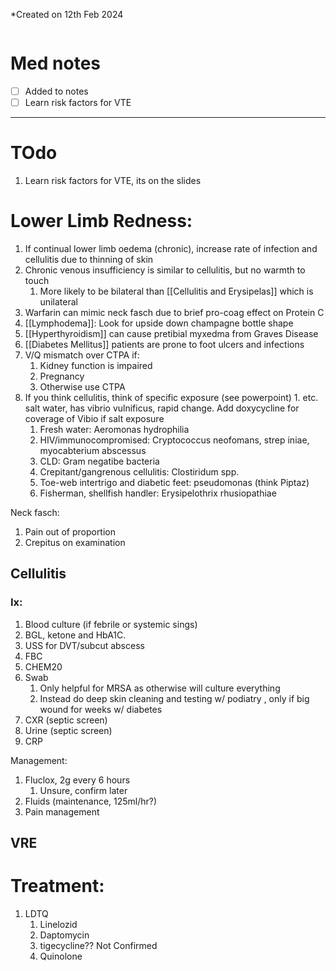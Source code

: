 *Created on 12th Feb 2024
```toc
```
# Med notes
- [ ] Added to notes
- [ ] Learn risk factors for VTE
---

# TOdo
1. Learn risk factors for VTE, its on the slides
# Lower Limb Redness:
1. If continual lower limb oedema (chronic), increase rate of infection and cellulitis due to thinning of skin
2. Chronic venous insufficiency is similar to cellulitis, but no warmth to touch
	1. More likely to be bilateral than [[Cellulitis and Erysipelas]] which is unilateral
3. Warfarin can mimic neck fasch due to brief pro-coag effect on Protein C
4. [[Lymphodema]]: Look for upside down champagne bottle shape
5. [[Hyperthyroidism]] can cause pretibial myxedma from Graves Disease
6. [[Diabetes Mellitus]] patients are prone to foot ulcers and infections
8. V/Q mismatch over CTPA if:
	1. Kidney function is impaired
	2. Pregnancy
	3. Otherwise use CTPA
9. If you think cellulitis, think of specific exposure (see powerpoint)
		1. etc. salt water, has vibrio vulnificus, rapid change. Add doxycycline for coverage of Vibio if salt exposure
	1. Fresh water: Aeromonas hydrophilia
	2. HIV/immunocompromised: Cryptococcus neofomans, strep iniae, myocabterium abscessus
	3. CLD: Gram negatibe bacteria
	4. Crepitant/gangrenous cellulitis: Clostiridum spp.
	5. Toe-web intertrigo and diabetic feet: pseudomonas (think Piptaz)
	6. Fisherman, shellfish handler: Erysipelothrix rhusiopathiae

Neck fasch:
1. Pain out of proportion
2. Crepitus on examination
## Cellulitis
### Ix:
1. Blood culture (if febrile or systemic sings)
2. BGL, ketone and HbA1C.
3. USS for DVT/subcut abscess
4. FBC
5. CHEM20
6. Swab
	1. Only helpful for MRSA as otherwise will culture everything
	2. Instead do deep skin cleaning and testing w/ podiatry , only if big wound for weeks w/ diabetes
7. CXR (septic screen)
8. Urine (septic screen)
9. CRP

Management:
1. Fluclox, 2g every 6 hours
	1. Unsure, confirm later
2. Fluids (maintenance, 125ml/hr?)
3. Pain management


## VRE
# Treatment:
1. LDTQ
	1. Linelozid
	2. Daptomycin
	3. tigecycline?? Not Confirmed
	4. Quinolone